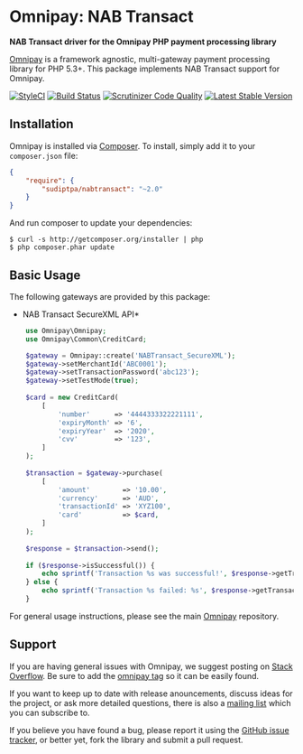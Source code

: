 # Omnipay: NAB Transact

**NAB Transact driver for the Omnipay PHP payment processing library**

[Omnipay](https://github.com/thephpleague/omnipay) is a framework agnostic, multi-gateway payment
processing library for PHP 5.3+. This package implements NAB Transact support for Omnipay.

[![StyleCI](https://styleci.io/repos/73980655/shield?branch=master)](https://styleci.io/repos/73980655)
[![Build Status](https://travis-ci.org/sudiptpa/nabtransact.svg?branch=master)](https://travis-ci.org/sudiptpa/nabtransact)
[![Scrutinizer Code Quality](https://scrutinizer-ci.com/g/sudiptpa/nabtransact/badges/quality-score.png?b=master)](https://scrutinizer-ci.com/g/sudiptpa/nabtransact/?branch=master)
[![Latest Stable Version](https://poser.pugx.org/sudiptpa/nabtransact/version.png)](https://packagist.org/packages/sudiptpa/nabtransact)

## Installation

Omnipay is installed via [Composer](http://getcomposer.org/). To install, simply add it
to your `composer.json` file:

```json
{
    "require": {
        "sudiptpa/nabtransact": "~2.0"
    }
}
```

And run composer to update your dependencies:

    $ curl -s http://getcomposer.org/installer | php
    $ php composer.phar update

## Basic Usage

The following gateways are provided by this package:

* NAB Transact SecureXML API*

```php
    use Omnipay\Omnipay;
    use Omnipay\Common\CreditCard;

    $gateway = Omnipay::create('NABTransact_SecureXML');
    $gateway->setMerchantId('ABC0001');
    $gateway->setTransactionPassword('abc123');
    $gateway->setTestMode(true);
 
    $card = new CreditCard(
        [
            'number'      => '4444333322221111',
            'expiryMonth' => '6',
            'expiryYear'  => '2020',
            'cvv'         => '123',
        ]
    );
 
    $transaction = $gateway->purchase(
        [
            'amount'        => '10.00',
            'currency'      => 'AUD',
            'transactionId' => 'XYZ100',
            'card'          => $card,
        ]
    );
 
    $response = $transaction->send();
 
    if ($response->isSuccessful()) {
        echo sprintf('Transaction %s was successful!', $response->getTransactionReference());
    } else {
        echo sprintf('Transaction %s failed: %s', $response->getTransactionReference(), $response->getMessage());
    }

```

For general usage instructions, please see the main [Omnipay](https://github.com/thephpleague/omnipay)
repository.

## Support

If you are having general issues with Omnipay, we suggest posting on
[Stack Overflow](http://stackoverflow.com/). Be sure to add the
[omnipay tag](http://stackoverflow.com/questions/tagged/omnipay) so it can be easily found.

If you want to keep up to date with release anouncements, discuss ideas for the project,
or ask more detailed questions, there is also a [mailing list](https://groups.google.com/forum/#!forum/omnipay) which
you can subscribe to.

If you believe you have found a bug, please report it using the [GitHub issue tracker](https://github.com/sudiptpa/nabtransact/issues),
or better yet, fork the library and submit a pull request.

